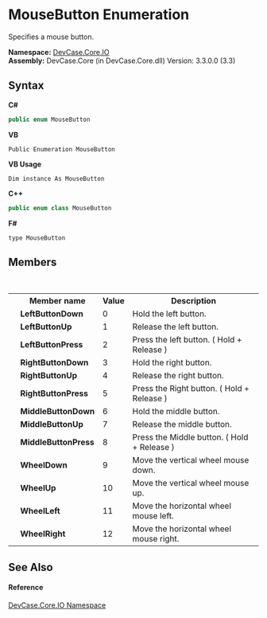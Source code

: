 # MouseButton Enumeration
 

Specifies a mouse button.

**Namespace:**&nbsp;<a href="N_DevCase_Core_IO">DevCase.Core.IO</a><br />**Assembly:**&nbsp;DevCase.Core (in DevCase.Core.dll) Version: 3.3.0.0 (3.3)

## Syntax

**C#**<br />
``` C#
public enum MouseButton
```

**VB**<br />
``` VB
Public Enumeration MouseButton
```

**VB Usage**<br />
``` VB Usage
Dim instance As MouseButton
```

**C++**<br />
``` C++
public enum class MouseButton
```

**F#**<br />
``` F#
type MouseButton
```


## Members
&nbsp;<table><tr><th></th><th>Member name</th><th>Value</th><th>Description</th></tr><tr><td /><td target="F:DevCase.Core.IO.MouseButton.LeftButtonDown">**LeftButtonDown**</td><td>0</td><td>Hold the left button.</td></tr><tr><td /><td target="F:DevCase.Core.IO.MouseButton.LeftButtonUp">**LeftButtonUp**</td><td>1</td><td>Release the left button.</td></tr><tr><td /><td target="F:DevCase.Core.IO.MouseButton.LeftButtonPress">**LeftButtonPress**</td><td>2</td><td>Press the left button. ( Hold + Release )</td></tr><tr><td /><td target="F:DevCase.Core.IO.MouseButton.RightButtonDown">**RightButtonDown**</td><td>3</td><td>Hold the right button.</td></tr><tr><td /><td target="F:DevCase.Core.IO.MouseButton.RightButtonUp">**RightButtonUp**</td><td>4</td><td>Release the right button.</td></tr><tr><td /><td target="F:DevCase.Core.IO.MouseButton.RightButtonPress">**RightButtonPress**</td><td>5</td><td>Press the Right button. ( Hold + Release )</td></tr><tr><td /><td target="F:DevCase.Core.IO.MouseButton.MiddleButtonDown">**MiddleButtonDown**</td><td>6</td><td>Hold the middle button.</td></tr><tr><td /><td target="F:DevCase.Core.IO.MouseButton.MiddleButtonUp">**MiddleButtonUp**</td><td>7</td><td>Release the middle button.</td></tr><tr><td /><td target="F:DevCase.Core.IO.MouseButton.MiddleButtonPress">**MiddleButtonPress**</td><td>8</td><td>Press the Middle button. ( Hold + Release )</td></tr><tr><td /><td target="F:DevCase.Core.IO.MouseButton.WheelDown">**WheelDown**</td><td>9</td><td>Move the vertical wheel mouse down.</td></tr><tr><td /><td target="F:DevCase.Core.IO.MouseButton.WheelUp">**WheelUp**</td><td>10</td><td>Move the vertical wheel mouse up.</td></tr><tr><td /><td target="F:DevCase.Core.IO.MouseButton.WheelLeft">**WheelLeft**</td><td>11</td><td>Move the horizontal wheel mouse left.</td></tr><tr><td /><td target="F:DevCase.Core.IO.MouseButton.WheelRight">**WheelRight**</td><td>12</td><td>Move the horizontal wheel mouse right.</td></tr></table>

## See Also


#### Reference
<a href="N_DevCase_Core_IO">DevCase.Core.IO Namespace</a><br />